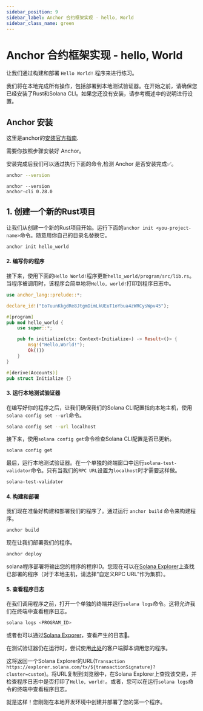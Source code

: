 ```yaml
---
sidebar_position: 9
sidebar_label: Anchor 合约框架实现 - hello, World
sidebar_class_name: green
---
```


# Anchor 合约框架实现 - hello, World

让我们通过构建和部署 `Hello World!` 程序来进行练习。

我们将在本地完成所有操作，包括部署到本地测试验证器。在开始之前，请确保您已经安装了Rust和Solana CLI。如果您还没有安装，请参考概述中的说明进行设置。

## Anchor 安装

这里是anchor的[安装官方指南](https://www.anchor-lang.com/docs/installation).

需要你按照步骤安装好 Anchor。

安装完成后我们可以通过执行下面的命令,检测 Anchor 是否安装完成✅。

```bash
anchor --version
```

```
anchor --version
anchor-cli 0.28.0
```

## 1. 创建一个新的Rust项目

让我们从创建一个新的Rust项目开始。运行下面的`anchor init <you-project-name>`命令。随意用你自己的目录名替换它。

```bash
anchor init hello_world
```

#### 2. 编写你的程序

接下来，使用下面的`Hello World!`程序更新`hello_world/program/src/lib.rs`。当程序被调用时，该程序会简单地将`Hello, world!`打印到程序日志中。

```rust
use anchor_lang::prelude::*;

declare_id!("Eo7uunKkgdRe8JtgmDimLkUEuT1oYbua4zWRCysWpv45");

#[program]
pub mod hello_world {
    use super::*;

    pub fn initialize(ctx: Context<Initialize>) -> Result<()> {
        msg!("Hello,World!");
        Ok(())
    }
}

#[derive(Accounts)]
pub struct Initialize {}
```

#### 3. 运行本地测试验证器

在编写好你的程序之后，让我们确保我们的Solana CLI配置指向本地主机，使用`solana config set --url`命令。

```bash
solana config set --url localhost
```

接下来，使用`solana config get`命令检查Solana CLI配置是否已更新。

```bash
solana config get
```

最后，运行本地测试验证器。在一个单独的终端窗口中运行`solana-test-validator`命令。只有当我们的`RPC URL`设置为`localhost`时才需要这样做。

```bash
solana-test-validator
```

#### 4. 构建和部署

我们现在准备好构建和部署我们的程序了。通过运行 `anchor build` 命令来构建程序。

```bash
anchor build
```

现在让我们部署我们的程序。

```bash
anchor deploy
```

solana程序部署将输出您的程序的程序ID。您现在可以在[Solana Explorer](https://explorer.solana.com/?cluster=custom)上查找已部署的程序（对于本地主机，请选择“自定义RPC URL”作为集群）。


#### 5. 查看程序日志

在我们调用程序之前，打开一个单独的终端并运行`solana logs`命令。这将允许我们在终端中查看程序日志。

```bash
solana logs <PROGRAM_ID>
```

或者也可以通过[Solana Exporer](https://explorer.solana.com/?cluster=custom)，查看产生的日志📔。

在测试验证器仍在运行时，尝试使用[此处](https://github.com/DaviRain-Su/all-in-one-solana/tree/main/code/contract/hello_world/app/hello-frontend)的客户端脚本调用您的程序。

这将返回一个Solana Explorer的URL(`Transaction https://explorer.solana.com/tx/${transactionSignature}?cluster=custom`)。将URL复制到浏览器中，在Solana Explorer上查找该交易，并检查程序日志中是否打印了`Hello, world!`。或者，您可以在运行`solana logs`命令的终端中查看程序日志。

就是这样！您刚刚在本地开发环境中创建并部署了您的第一个程序。
